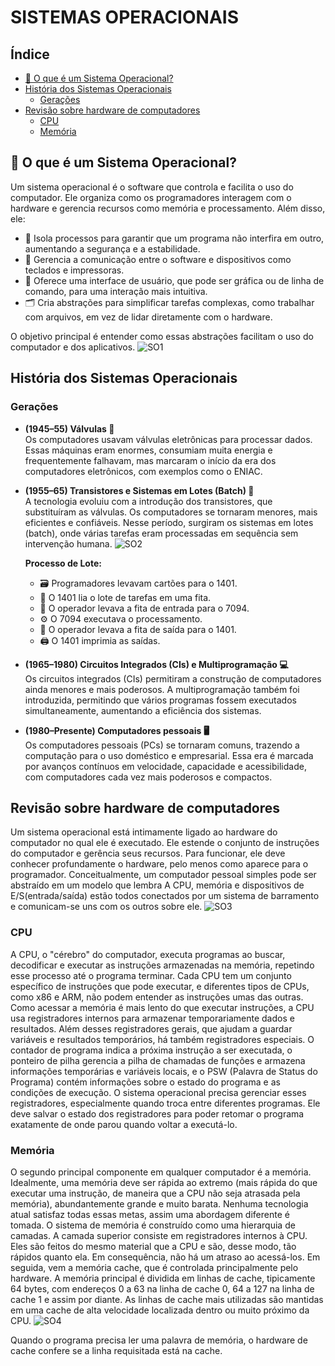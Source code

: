 # SISTEMAS OPERACIONAIS

## Índice
- [🌟 O que é um Sistema Operacional?](#o-que-é-um-sistema-operacional)
- [História dos Sistemas Operacionais](#história-dos-sistemas-operacionais)
  - [Gerações](#gera%C3%A7%C3%B5es)
- [Revisão sobre hardware de computadores](#revisão-sobre-hardware-de-computadores)
  - [CPU](#cpu)
  - [Memória](#memória)

## 🌟 O que é um Sistema Operacional?
Um sistema operacional é o software que controla e facilita o uso do computador. Ele organiza como os programadores interagem com o hardware e gerencia recursos como memória e processamento. Além disso, ele:
- 🚀 Isola processos para garantir que um programa não interfira em outro, aumentando a segurança e a estabilidade.
- 💬 Gerencia a comunicação entre o software e dispositivos como teclados e impressoras.
- 🎨 Oferece uma interface de usuário, que pode ser gráfica ou de linha de comando, para uma interação mais intuitiva.
- 🗂️ Cria abstrações para simplificar tarefas complexas, como trabalhar com arquivos, em vez de lidar diretamente com o hardware.

O objetivo principal é entender como essas abstrações facilitam o uso do computador e dos aplicativos.
![SO1](https://github.com/user-attachments/assets/81cf03cc-6e96-4a73-9155-dfebb961c7d2)

## História dos Sistemas Operacionais

### Gerações
- **(1945–55) Válvulas 🔲**  
Os computadores usavam válvulas eletrônicas para processar dados. Essas máquinas eram enormes, consumiam muita energia e frequentemente falhavam, mas marcaram o início da era dos computadores eletrônicos, com exemplos como o ENIAC.

- **(1955–65) Transistores e Sistemas em Lotes (Batch) 💾**  
A tecnologia evoluiu com a introdução dos transistores, que substituíram as válvulas. Os computadores se tornaram menores, mais eficientes e confiáveis. Nesse período, surgiram os sistemas em lotes (batch), onde várias tarefas eram processadas em sequência sem intervenção humana.
![SO2](https://github.com/user-attachments/assets/863994b0-79b0-42eb-8ef9-efd870e3793d)

  **Processo de Lote:**
  - 🗃️ Programadores levavam cartões para o 1401.
  - 📜 O 1401 lia o lote de tarefas em uma fita.
  - 🚚 O operador levava a fita de entrada para o 7094.
  - ⚙️ O 7094 executava o processamento.
  - 🚚 O operador levava a fita de saída para o 1401.
  - 🖨️ O 1401 imprimia as saídas.

- **(1965–1980) Circuitos Integrados (CIs) e Multiprogramação 💻**  
Os circuitos integrados (CIs) permitiram a construção de computadores ainda menores e mais poderosos. A multiprogramação também foi introduzida, permitindo que vários programas fossem executados simultaneamente, aumentando a eficiência dos sistemas.

- **(1980–Presente) Computadores pessoais 🖥️**  
Os computadores pessoais (PCs) se tornaram comuns, trazendo a computação para o uso doméstico e empresarial. Essa era é marcada por avanços contínuos em velocidade, capacidade e acessibilidade, com computadores cada vez mais poderosos e compactos.

## Revisão sobre hardware de computadores

Um sistema operacional está intimamente ligado ao hardware do computador no qual ele é executado. Ele estende o conjunto de instruções do computador e gerência seus recursos. Para funcionar, ele deve conhecer profundamente o hardware, pelo menos como aparece para o programador. Conceitualmente, um computador pessoal simples pode ser abstraído em um modelo que lembra A CPU, memória e dispositivos de E/S(entrada/saída) estão todos conectados por um sistema de barramento e comunicam-se uns com os outros sobre ele.
![SO3](https://github.com/user-attachments/assets/c1be3a64-4a4a-4548-b658-d2776f3ba560)



### CPU
A CPU, o "cérebro" do computador, executa programas ao buscar, decodificar e executar as instruções armazenadas na memória, repetindo esse processo até o programa terminar. Cada CPU tem um conjunto específico de instruções que pode executar, e diferentes tipos de CPUs, como x86 e ARM, não podem entender as instruções umas das outras. Como acessar a memória é mais lento do que executar instruções, a CPU usa registradores internos para armazenar temporariamente dados e resultados. Além desses registradores gerais, que ajudam a guardar variáveis e resultados temporários, há também registradores especiais. O contador de programa indica a próxima instrução a ser executada, o ponteiro de pilha gerencia a pilha de chamadas de funções e armazena informações temporárias e variáveis locais, e o PSW (Palavra de Status do Programa) contém informações sobre o estado do programa e as condições de execução. O sistema operacional precisa gerenciar esses registradores, especialmente quando troca entre diferentes programas. Ele deve salvar o estado dos registradores para poder retomar o programa exatamente de onde parou quando voltar a executá-lo.

### Memória
O segundo principal componente em qualquer computador é a memória. Idealmente, uma memória deve ser rápida ao extremo (mais rápida do que executar uma instrução, de maneira que a CPU não seja atrasada pela memória), abundantemente grande e muito barata. Nenhuma tecnologia atual satisfaz todas essas metas, assim uma abordagem diferente é tomada. O sistema de memória é construído como uma hierarquia de camadas. A camada superior consiste em registradores internos à CPU. Eles são feitos do mesmo material que a CPU e são, desse modo, tão rápidos quanto ela. Em consequência, não há um atraso ao acessá-los. Em seguida, vem a memória cache, que é controlada principalmente pelo hardware. A memória principal é dividida em linhas de cache, tipicamente 64 bytes, com endereços 0 a 63 na linha de cache 0, 64 a 127 na linha de cache 1 e assim por diante. As linhas de cache mais utilizadas são mantidas em uma cache de alta velocidade localizada dentro ou muito próximo da CPU. 
![SO4](https://github.com/user-attachments/assets/2f24f00e-a93a-4e5a-8e82-8826a9a5ef25)

Quando o programa precisa ler uma palavra de memória, o hardware de cache confere se a linha requisitada está na cache.
